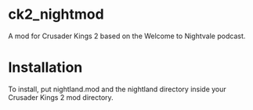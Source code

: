 ck2_nightmod
============

A mod for Crusader Kings 2 based on the Welcome to Nightvale podcast.


# Installation

To install, put nightland.mod and the nightland directory inside your Crusader Kings 2 mod directory.
